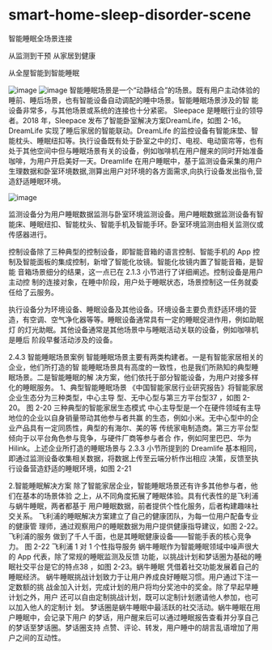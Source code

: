 # smart-home-sleep-disorder-scene
智能睡眠全场景连接


从监测到干预 从家居到健康


从全屋智能到智能睡眠

![image](https://user-images.githubusercontent.com/2363295/176796344-68aedf2d-dfde-4353-b4e1-ea45e5d42ff2.png)
![image](https://user-images.githubusercontent.com/2363295/176796392-7fa563c1-1d28-45dd-aba9-f2a9c646cabb.png)
智能睡眠场景是一个“动静结合”的场景。既有用户主动体验的睡前、睡后场景，也有智能设备自动调配的睡中场景。智能睡眠场景涉及的智
能设备非常多，与其他场景或系统的连接也十分紧密。
Sleepace 是睡眠行业的领导者。2018 年，Sleepace 发布了智能卧室解决方案DreamLife，如图 2-16。DreamLife 实现了睡后家居的智能联动。DreamLife 的监控设备有智能床垫、智能枕头、睡眠纽扣等。执行设备既有处于卧室之中的灯、电视、电动窗帘等，也有处于其他空间中但与睡眠场景有关的设备，例如咖啡机在用户醒来的同时开始准备咖啡，为用户开启美好一天。Dreamlife 在用户睡眠中，基于监测设备采集的用户生理数据和卧室环境数据,测算出用户对环境的各方面需求,向执行设备发出指令,营造舒适睡眠环境。


![image](https://user-images.githubusercontent.com/2363295/176796579-5e81cf60-39b2-46f7-a0af-7f4d20a04467.png)

监测设备分为用户睡眠数据监测与卧室环境监测设备。用户睡眠数据监测设备有智能床、睡眠纽扣、智能枕头、智能手机及智能手环。卧室环境监测由相关监测仪或
传感器进行。

控制设备除了三种典型的控制设备，即智能音箱的语言控制、智能手机的 App 控制及智能面板的集成控制，新增了智能化妆镜。智能化妆镜内置了智能音箱，是智能
音箱场景细分的结果，这一点已在 2.1.3 小节进行了详细阐述。控制设备是用户主动控
制的连接对象，在睡中阶段，用户处于睡眠状态，场景控制这一任务就委任给了云服务。


执行设备分为环境设备、睡眠设备及其他设备。环境设备主要负责舒适环境的营
造，有空调、空气净化器等等。睡眠设备通常具有一定的睡眠促进作用，例如助眠灯
的灯光助眠。其他设备通常是其他场景中与睡眠活动关联的设备，例如咖啡机是睡后
阶段早餐活动涉及的设备。

2.4.3 智能睡眠场景案例
智能睡眠场景主要有两类构建者。一是有智能家居相关的企业，他们所打造的智
能睡眠场景具有高度的一致性，也是我们所熟知的典型睡眠场景。二是智能睡眠的解
决方案，他们依托于部分智能设备，为用户对接多样化的睡眠服务。
1、典型智能睡眠场景
《中国智能家居行业研究报告》将智能家居企业生态分为三种类型，中心主导
型、无中心型与第三方平台型37 ，如图 2-20。
图 2-20 三种典型的智能家居生态模式
中心主导型是一个在硬件领域有主导地位的企业以自身销量带动其他参与者共赢
的生态，例如小米。无中心型中的企业产品具有一定同质性，典型的有海尔、美的等
传统家电制造商。第三方平台型倾向于以平台角色参与竞争，与硬件厂商等参与者合
作，例如阿里巴巴、华为 Hilink。上述企业所打造的睡眠场景与 2.3.3 小节所提到的
Dreamlife 基本相同，即通过监测设备收集相关数据，将数据上传至云端分析作出相应
决策，反馈至执行设备营造舒适的睡眠环境，如图 2-21

2.智能睡眠解决方案
除了智能家居企业，智能睡眠场景还有许多其他参与者，他们在基本的场景体验
之上，从不同角度拓展了睡眠体验。具有代表性的是飞利浦与蜗牛睡眠，两者都基于
用户睡眠数据，前者提供个性化服务，后者构建趣味社交关系。
飞利浦的睡眠解决方案建立了自己的健康团队，为每一位用户配备专业的健康管
理师，通过观察用户的睡眠数据为用户提供健康指导建议，如图 2-22。飞利浦的服务
做到了千人千面，也是其睡眠健康设备——智能手表的核心竞争力。
图 2-22 飞利浦 1 对 1 个性指导服务
蜗牛睡眠作为智能睡眠领域中噪声很大的 App 代表，除了常规的睡眠监测及反馈
功能，以挑战计划和梦话圈为基础的睡眠社交平台是它的特点38 ，如图 2-23。蜗牛睡眠
凭借着社交功能发展着自己的睡眠经济。
蜗牛睡眠挑战计划致力于让用户养成良好睡眠习惯。用户通过下注一定数额的挑
战金加入计划，完成计划的用户将均分奖池中的奖金。除了早起早睡计划之外，用户
还可以自由定制挑战计划，既可以定制计划邀请他人参加，也可以加入他人的定制计
划。
梦话圈是蜗牛睡眠中最活跃的社交活动。蜗牛睡眠在用户睡眠中，会记录下用户
的梦话，用户醒来后可以通过睡眠报告查看并分享自己的梦话至梦话圈。梦话圈支持
点赞、评论、转发，用户睡中的胡言乱语增加了用户之间的互动性。
